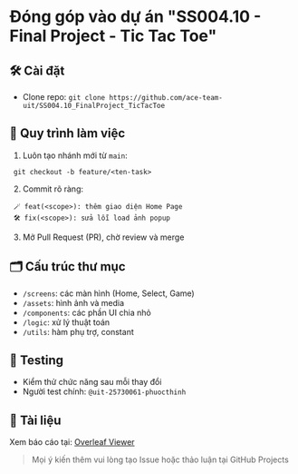 # Đóng góp vào dự án "SS004.10 - Final Project - Tic Tac Toe"

## 🛠 Cài đặt
- Clone repo: `git clone https://github.com/ace-team-uit/SS004.10_FinalProject_TicTacToe`

## 🔄 Quy trình làm việc
1. Luôn tạo nhánh mới từ `main`:

```
 git checkout -b feature/<ten-task>
```

2. Commit rõ ràng:

```
 🪄 feat(<scope>): thêm giao diện Home Page
 🛠️ fix(<scope>): sửa lỗi load ảnh popup
```

3. Mở Pull Request (PR), chờ review và merge

## 🗂 Cấu trúc thư mục
* `/screens`: các màn hình (Home, Select, Game)
* `/assets`: hình ảnh và media
* `/components`: các phần UI chia nhỏ
* `/logic`: xử lý thuật toán
* `/utils`: hàm phụ trợ, constant

## 🧪 Testing
* Kiểm thử chức năng sau mỗi thay đổi
* Người test chính: `@uit-25730061-phuocthinh`

## 🧾 Tài liệu
Xem báo cáo tại: [Overleaf Viewer](https://www.overleaf.com/project/6888ec4c20ea092cf579c59a)

> Mọi ý kiến thêm vui lòng tạo Issue hoặc thảo luận tại GitHub Projects
